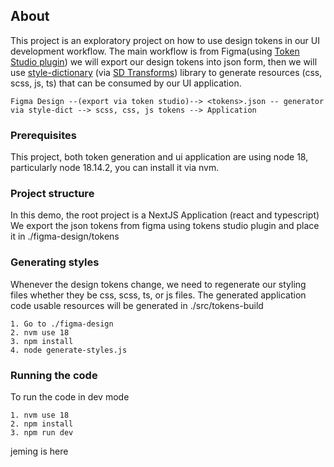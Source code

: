 ## About

This project is an exploratory project on how to use design tokens in our UI development workflow.
The main workflow is from Figma(using [Token Studio plugin](https://tokens.studio/)) we will export our design tokens into json form, then we will use [style-dictionary](https://amzn.github.io/style-dictionary/) (via [SD Transforms](https://github.com/tokens-studio/sd-transforms)) library to generate resources (css, scss, js, ts) that can be consumed by our UI application.

```
Figma Design --(export via token studio)--> <tokens>.json -- generator via style-dict --> scss, css, js tokens --> Application 
```

### Prerequisites
This project, both token generation and ui application are using node 18, particularly node 18.14.2, you can install it via nvm.

### Project structure
In this demo, the root project is a NextJS Application (react and typescript)
We export the json tokens from figma using tokens studio plugin and place it in ./figma-design/tokens

### Generating styles
Whenever the design tokens change, we need to regenerate our styling files whether they be css, scss, ts, or js files.
The generated application code usable resources will be generated in ./src/tokens-build
```
1. Go to ./figma-design
2. nvm use 18
3. npm install
4. node generate-styles.js
```

### Running the code 
To run the code in dev mode
```
1. nvm use 18
2. npm install
3. npm run dev
```

jeming is here

